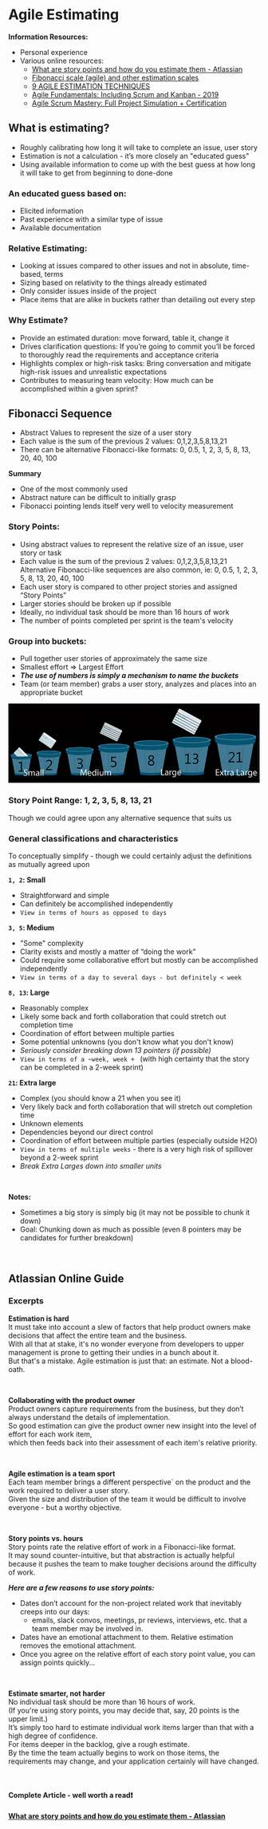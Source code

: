 # Agile Estimating
**Information Resources:**
- Personal experience
- Various online resources:
    - [What are story points and how do you estimate them - Atlassian](https://www.atlassian.com/agile/project-management/estimation)
    - [Fibonacci scale (agile) and other estimation scales](https://en.wikipedia.org/wiki/Fibonacci_scale_(agile))
    - [9 AGILE ESTIMATION TECHNIQUES](https://www.berteig.com/how-to-apply-agile/9-agile-estimation-techniques/)
    -  [Agile Fundamentals: Including Scrum and Kanban - 2019](https://www.udemy.com/course/agile-fundamentals-scrum-kanban-scrumban/#instructor-1)
    - [Agile Scrum Mastery: Full Project Simulation + Certification](https://www.udemy.com/course/agile-scrum-mastery/)

## What is estimating?
- Roughly calibrating how long it will take to complete an issue, user story
- Estimation is not a calculation - it’s more closely an "educated guess"
- Using available information to come up with the best guess at how long it will take to get from beginning to done-done
### An educated guess based on:
- Elicited information
- Past experience with a similar type of issue
- Available documentation

### Relative Estimating:
- Looking at issues compared to other issues and not in absolute, time-based, terms
- Sizing based on relativity to the things already estimated
- Only consider issues inside of the project
- Place items that are  alike in buckets rather than detailing out every step

### Why Estimate?
- Provide an estimated duration: move forward, table it, change it
- Drives clarification questions: If you’re going to commit you’ll be forced to thoroughly read the requirements and acceptance criteria
- Highlights complex or high-risk tasks: Bring conversation and mitigate high-risk issues and unrealistic expectations
- Contributes to measuring team velocity: How much can be accomplished within a given sprint?


## Fibonacci Sequence
- Abstract Values to represent the size of a user story
- Each value is the sum of the previous 2 values:  0,1,2,3,5,8,13,21
- There can be alternative Fibonacci-like formats: 0, 0.5, 1, 2, 3, 5, 8, 13, 20, 40, 100

**Summary**
- One of the most commonly used
- Abstract nature can be difficult to initially grasp
- Fibonacci pointing lends itself very well to velocity measurement

### Story Points:
- Using abstract values to represent the relative size of an issue, user story or task
- Each value is the sum of the previous 2 values: 0,1,2,3,5,8,13,21
Alternative Fibonacci-like sequences are also common, ie: 0, 0.5, 1, 2, 3, 5, 8, 13, 20, 40, 100
- Each user story is compared to other project stories and assigned “Story Points”
- Larger stories should be broken up if possible
- Ideally, no individual task should be more than 16 hours of work
- The number of points completed per sprint is the team's velocity


### Group into buckets:
- Pull together user stories of approximately the same size
- Smallest effort => Largest Effort
- **_The use of numbers is simply a mechanism to name the buckets_**
- Team (or team member) grabs a user story, analyzes and places into an appropriate bucket


![image.png](.attachments/image-buckets.png)

### Story Point Range: 1, 2, 3, 5, 8, 13, 21
Though we could agree upon any alternative sequence that suits us

### General classifications and characteristics
To conceptually simplify - though we could certainly adjust the definitions as mutually agreed upon

**`1, 2`: Small**
- Straightforward and simple
- Can definitely be accomplished independently
- `View in terms of hours as opposed to days`

**`3, 5`: Medium**
- "Some" complexity
- Clarity exists and mostly a matter of “doing the work”
- Could require some collaborative effort but mostly can be accomplished independently
- `View in terms of a day to several days - but definitely < week`

**`8, 13`: Large**
- Reasonably complex
- Likely some back and forth collaboration that could stretch out completion time
- Coordination of effort between multiple parties
- Some potential unknowns (you don't know what you don't know)
- _Seriously consider breaking down 13 pointers (if possible)_
- `View in terms of a ~week, week + ` (with high certainty that the story can be completed in a 2-week sprint)


**`21`: Extra large**
- Complex (you should know a 21 when you see it)
- Very likely back and forth collaboration that will stretch out completion time
- Unknown elements
- Dependencies beyond our direct control
- Coordination of effort between multiple parties (especially outside H2O)
- `View in terms of multiple weeks` - there is a very high risk of spillover beyond a 2-week sprint
- _Break Extra Larges down into smaller units_

<br/>

**Notes:**
- Sometimes a big story is simply big (it may not be possible to chunk it down)
- Goal: Chunking down as much as possible (even 8 pointers may be candidates for further breakdown)

<br/>

## Atlassian Online Guide
### Excerpts

**Estimation is hard**<br/>
It must take into account a slew of factors that help product owners make decisions that affect the entire team and the business.<br/>
With all that at stake, it's no wonder everyone from developers to upper management is prone to getting their undies in a bunch about it.<br/> 
But that's a mistake. Agile estimation is just that: an estimate. Not a blood-oath.

<br/>

**Collaborating with the product owner**<br/>
Product owners capture requirements from the business, but they don’t always understand the details of implementation.<br/>
So good estimation can give the product owner new insight into the level of effort for each work item,
<br/>which then feeds back into their assessment of each item's relative priority.

<br/>

**Agile estimation is a team sport**<br/>
Each team member brings a different perspective` on the product and the work required to deliver a user story.<br/>
Given the size and distribution of the team it would be difficult to involve everyone - but a worthy objective.

<br/>

**Story points vs. hours**<br/>
Story points rate the relative effort of work in a Fibonacci-like format.<br/>
It may sound counter-intuitive, but that abstraction is actually helpful because it pushes the team to make tougher decisions around the difficulty of work.

**_Here are a few reasons to use story points:_**
- Dates don’t account for the non-project related work that inevitably creeps into our days: 
  - emails, slack convos, meetings, pr reviews, interviews, etc. that a team member may be involved in.
- Dates have an emotional attachment to them. Relative estimation removes the emotional attachment.
- Once you agree on the relative effort of each story point value, you can assign points quickly...

<br/>

**Estimate smarter, not harder**<br/>
No individual task should be more than 16 hours of work.<br/>
(If you're using story points, you may decide that, say, 20 points is the upper limit.)<br/>
It’s simply too hard to estimate individual work items larger than that with a high degree of confidence.<br/>
For items deeper in the backlog, give a rough estimate. <br/>
By the time the team actually begins to work on those items, the requirements may change, and your application certainly will have changed.

<br/>

#### Complete Article - well worth a read:exclamation:
**[What are story points and how do you estimate them - Atlassian](https://www.atlassian.com/agile/project-management/estimation)**

